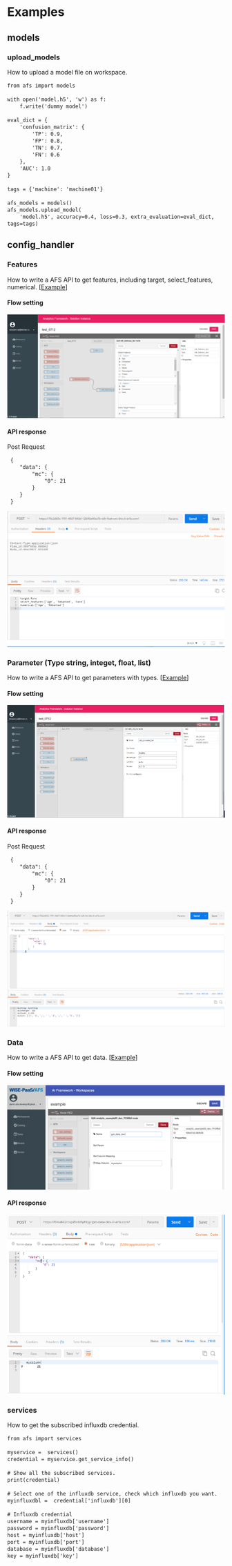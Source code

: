 
# Examples

## models

### upload_models

How to upload a model file on workspace. 

```
from afs import models

with open('model.h5', 'w') as f:
    f.write('dummy model')

eval_dict = {
    'confusion_matrix': {
        'TP': 0.9,
        'FP': 0.8,
        'TN': 0.7,
        'FN': 0.6
    },
    'AUC': 1.0
}

tags = {'machine': 'machine01'}

afs_models = models()
afs_models.upload_model(
    'model.h5', accuracy=0.4, loss=0.3, extra_evaluation=eval_dict, tags=tags)
```


## config_handler

### Features
How to write a AFS API to get features, including target, select_features, numerical. [[Example](https://github.com/benchuang11046/afs/blob/master/docs/jupyter_md/sdk_featrues.md)]

#### Flow setting

![Flow setting](_static/images/examples/features01.PNG)

#### API response

Post Request
```
 {
    "data": {
        "mc": {
            "0": 21
        }
    }
 }
```

![API response](_static/images/examples/features02.PNG)

### Parameter (Type string, integet, float, list)

How to write a AFS API to get parameters with types.  [[Example](https://github.com/benchuang11046/afs/blob/master/docs/jupyter_md/sdk_parameters.md)]

#### Flow setting

![Flow setting](_static/images/examples/parameter01.PNG)

#### API response

Post Request
```
 {
    "data": {
        "mc": {
            "0": 21
        }
    }
 }
```
![API response](_static/images/examples/parameter02.PNG)


### Data

How to write a AFS API to get data.  [[Example]()]

#### Flow setting

![Flow setting](_static/images/examples/get_data01.PNG)

#### API response

![Flow setting](_static/images/examples/get_data02.PNG)

### services

How to get the subscribed influxdb credential. 

```
from afs import services

myservice =  services()
credential = myservice.get_service_info()

# Show all the subscribed services.
print(credential)

# Select one of the influxdb service, check which influxdb you want.  
myinfluxdbl =  credential['influxdb'][0]

# Influxdb credential
username = myinfluxdb['username']
password = myinfluxdb['password']
host = myinfluxdb['host']
port = myinfluxdb['port']
database = myinfluxdb['database']
key = myinfluxdb['key']

```
